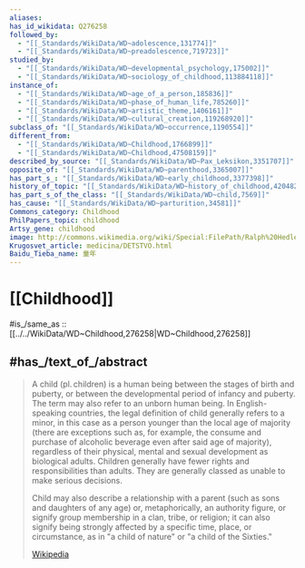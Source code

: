 ```yaml
---
aliases: 
has_id_wikidata: Q276258
followed_by:
  - "[[_Standards/WikiData/WD~adolescence,131774]]"
  - "[[_Standards/WikiData/WD~preadolescence,719723]]"
studied_by:
  - "[[_Standards/WikiData/WD~developmental_psychology,175002]]"
  - "[[_Standards/WikiData/WD~sociology_of_childhood,113884118]]"
instance_of:
  - "[[_Standards/WikiData/WD~age_of_a_person,185836]]"
  - "[[_Standards/WikiData/WD~phase_of_human_life,785260]]"
  - "[[_Standards/WikiData/WD~artistic_theme,1406161]]"
  - "[[_Standards/WikiData/WD~cultural_creation,119268920]]"
subclass_of: "[[_Standards/WikiData/WD~occurrence,1190554]]"
different_from:
  - "[[_Standards/WikiData/WD~Childhood,1766899]]"
  - "[[_Standards/WikiData/WD~Childhood,47508159]]"
described_by_source: "[[_Standards/WikiData/WD~Pax_Leksikon,3351707]]"
opposite_of: "[[_Standards/WikiData/WD~parenthood,3365007]]"
has_part_s_: "[[_Standards/WikiData/WD~early_childhood,3377398]]"
history_of_topic: "[[_Standards/WikiData/WD~history_of_childhood,4204823]]"
has_part_s_of_the_class: "[[_Standards/WikiData/WD~child,7569]]"
has_cause: "[[_Standards/WikiData/WD~parturition,34581]]"
Commons_category: Childhood
PhilPapers_topic: childhood
Artsy_gene: childhood
image: http://commons.wikimedia.org/wiki/Special:FilePath/Ralph%20Hedley%20The%20tournament%201898.jpg
Krugosvet_article: medicina/DETSTVO.html
Baidu_Tieba_name: 童年
---
```

# [[Childhood]] 

#is_/same_as :: [[../../WikiData/WD~Childhood,276258|WD~Childhood,276258]] 

## #has_/text_of_/abstract 

> A child (pl. children) is a human being between the stages of birth and puberty, 
> or between the developmental period of infancy and puberty. The term may also refer to an unborn human being. In English-speaking countries, the legal definition of child generally refers to a minor, in this case as a person younger than the local age of majority (there are exceptions such as, for example, the consume and purchase of alcoholic beverage even after said age of majority), regardless of their physical, mental and sexual development as biological adults. Children generally have fewer rights and responsibilities than adults. They are generally classed as unable to make serious decisions. 
>
> Child may also describe a relationship with a parent (such as sons and daughters of any age) or, metaphorically, an authority figure, or signify group membership in a clan, tribe, or religion; it can also signify being strongly affected by a specific time, place, or circumstance, as in "a child of nature" or "a child of the Sixties."
>
> [Wikipedia](https://en.wikipedia.org/wiki/Child) 

